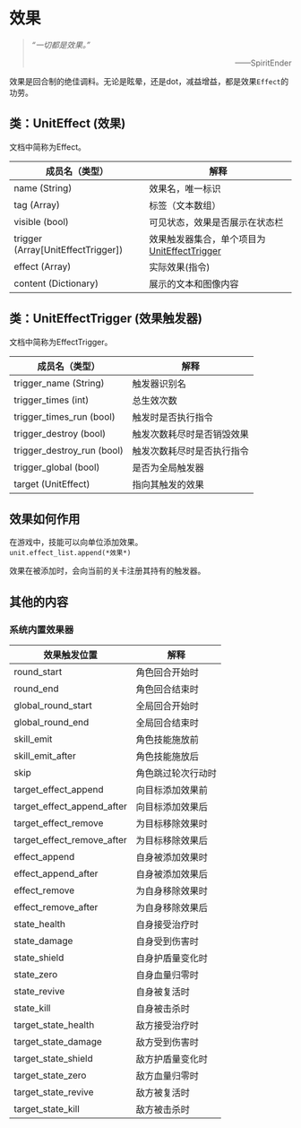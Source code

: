 # 效果
> *“一切都是效果。”* <p align="right">——SpiritEnder</p>

效果是回合制的绝佳调料。无论是眩晕，还是dot，减益增益，都是效果`Effect`的功劳。

## 类：UnitEffect (效果)

文档中简称为Effect。

成员名（类型）|解释
---|---
name (String) | 效果名，唯一标识
tag (Array) | 标签（文本数组）
visible (bool) | 可见状态，效果是否展示在状态栏
trigger (Array[UnitEffectTrigger]) | 效果触发器集合，单个项目为[UnitEffectTrigger](#类uniteffecttrigger-效果触发器)
effect (Array) | 实际效果(指令)
content (Dictionary) | 展示的文本和图像内容

## 类：UnitEffectTrigger (效果触发器)

文档中简称为EffectTrigger。

成员名（类型）|解释
---|---
trigger_name (String) | 触发器识别名
trigger_times (int) | 总生效次数
trigger_times_run (bool) | 触发时是否执行指令
trigger_destroy (bool) | 触发次数耗尽时是否销毁效果
trigger_destroy_run (bool) | 触发次数耗尽时是否执行指令
trigger_global (bool) | 是否为全局触发器
target (UnitEffect) | 指向其触发的效果

## 效果如何作用

在游戏中，技能可以向单位添加效果。  
`unit.effect_list.append(*效果*)`

效果在被添加时，会向当前的关卡注册其持有的触发器。

## 其他的内容
### 系统内置效果器

效果触发位置|解释
---|---
 round_start| 角色回合开始时
 round_end| 角色回合结束时
 global_round_start| 全局回合开始时
 global_round_end| 全局回合结束时
 skill_emit| 角色技能施放前
 skill_emit_after| 角色技能施放后
 skip| 角色跳过轮次行动时
 target_effect_append| 向目标添加效果前
 target_effect_append_after| 向目标添加效果后
 target_effect_remove| 为目标移除效果时
 target_effect_remove_after| 为目标移除效果后
 effect_append| 自身被添加效果时
 effect_append_after| 自身被添加效果后
 effect_remove| 为自身移除效果时
 effect_remove_after| 为自身移除效果后
 state_health| 自身接受治疗时
 state_damage| 自身受到伤害时
 state_shield| 自身护盾量变化时
 state_zero| 自身血量归零时
 state_revive| 自身被复活时
 state_kill| 自身被击杀时
 target_state_health| 敌方接受治疗时
 target_state_damage| 敌方受到伤害时
 target_state_shield|敌方护盾量变化时
 target_state_zero| 敌方血量归零时
 target_state_revive| 敌方被复活时
 target_state_kill| 敌方被击杀时 